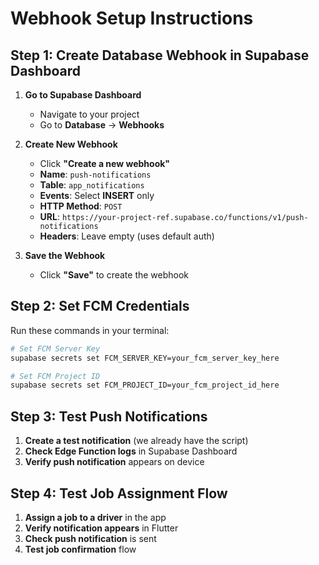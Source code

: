 # Webhook Setup Instructions

## Step 1: Create Database Webhook in Supabase Dashboard

1. **Go to Supabase Dashboard**
   - Navigate to your project
   - Go to **Database** → **Webhooks**

2. **Create New Webhook**
   - Click **"Create a new webhook"**
   - **Name**: `push-notifications`
   - **Table**: `app_notifications`
   - **Events**: Select **INSERT** only
   - **HTTP Method**: `POST`
   - **URL**: `https://your-project-ref.supabase.co/functions/v1/push-notifications`
   - **Headers**: Leave empty (uses default auth)

3. **Save the Webhook**
   - Click **"Save"** to create the webhook

## Step 2: Set FCM Credentials

Run these commands in your terminal:

```bash
# Set FCM Server Key
supabase secrets set FCM_SERVER_KEY=your_fcm_server_key_here

# Set FCM Project ID  
supabase secrets set FCM_PROJECT_ID=your_fcm_project_id_here
```

## Step 3: Test Push Notifications

1. **Create a test notification** (we already have the script)
2. **Check Edge Function logs** in Supabase Dashboard
3. **Verify push notification** appears on device

## Step 4: Test Job Assignment Flow

1. **Assign a job to a driver** in the app
2. **Verify notification appears** in Flutter
3. **Check push notification** is sent
4. **Test job confirmation** flow
